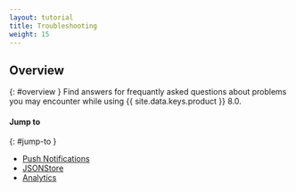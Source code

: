 ```yaml
---
layout: tutorial
title: Troubleshooting
weight: 15
---
```

<!-- NLS_CHARSET=UTF-8 -->
## Overview
{: #overview }
Find answers for frequantly asked questions about problems you may encounter while using {{ site.data.keys.product }} 8.0.

#### Jump to
{: #jump-to }
* [Push Notifications](notifications)
* [JSONStore](jsonstore)
* [Analytics](analytics)
